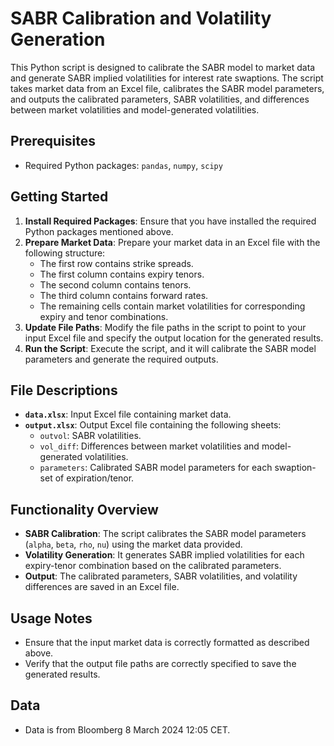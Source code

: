 # SABR Calibration and Volatility Generation

This Python script is designed to calibrate the SABR model to market data and generate SABR implied volatilities for interest rate swaptions. The script takes market data from an Excel file, calibrates the SABR model parameters, and outputs the calibrated parameters, SABR volatilities, and differences between market volatilities and model-generated volatilities.

## Prerequisites
- Required Python packages: `pandas`, `numpy`, `scipy`

## Getting Started
1. **Install Required Packages**: Ensure that you have installed the required Python packages mentioned above.
2. **Prepare Market Data**: Prepare your market data in an Excel file with the following structure:
   - The first row contains strike spreads.
   - The first column contains expiry tenors.
   - The second column contains tenors.
   - The third column contains forward rates.
   - The remaining cells contain market volatilities for corresponding expiry and tenor combinations.
3. **Update File Paths**: Modify the file paths in the script to point to your input Excel file and specify the output location for the generated results.
4. **Run the Script**: Execute the script, and it will calibrate the SABR model parameters and generate the required outputs.

## File Descriptions
- **`data.xlsx`**: Input Excel file containing market data.
- **`output.xlsx`**: Output Excel file containing the following sheets:
  - `outvol`: SABR volatilities.
  - `vol_diff`: Differences between market volatilities and model-generated volatilities.
  - `parameters`: Calibrated SABR model parameters for each swaption-set of expiration/tenor.

## Functionality Overview
- **SABR Calibration**: The script calibrates the SABR model parameters (`alpha`, `beta`, `rho`, `nu`) using the market data provided.
- **Volatility Generation**: It generates SABR implied volatilities for each expiry-tenor combination based on the calibrated parameters.
- **Output**: The calibrated parameters, SABR volatilities, and volatility differences are saved in an Excel file.

## Usage Notes
- Ensure that the input market data is correctly formatted as described above.
- Verify that the output file paths are correctly specified to save the generated results.

## Data
- Data is from Bloomberg 8 March 2024 12:05 CET. 
